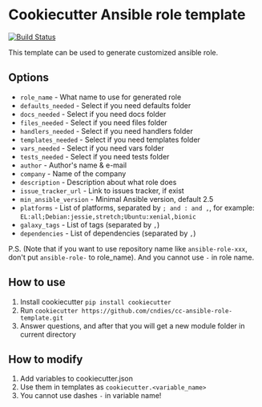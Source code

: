 # Cookiecutter Ansible role template

[![Build Status](https://travis-ci.com/cndies/cc-ansible-role-template.svg?branch=master)](https://travis-ci.com/cndies/cc-ansible-role-template)

This template can be used to generate customized ansible role.

## Options

* `role_name` - What name to use for generated role
* `defaults_needed` - Select if you need defaults folder
* `docs_needed` - Select if you need docs folder
* `files_needed` - Select if you need files folder
* `handlers_needed` - Select if you need handlers folder
* `templates_needed` - Select if you need templates folder
* `vars_needed` - Select if you need vars folder
* `tests_needed` - Select if you need tests folder
* `author` - Author's name & e-mail
* `company` - Name of the company
* `description` - Description about what role does
* `issue_tracker_url` - Link to issues tracker, if exist
* `min_ansible_version` - Minimal Ansible version, default 2.5
* `platforms` - List of platforms, separated by `; and : and ,`, for example: `EL:all;Debian:jessie,stretch;Ubuntu:xenial,bionic`
* `galaxy_tags` - List of tags (separated by `,`)
* `dependencies` - List of dependencies (separated by `,`)

P.S. (Note that if you want to use repository name like `ansible-role-xxx`, don't put `ansible-role-` to role_name). And you cannot use `-` in role name.

## How to use

1. Install cookiecutter `pip install cookiecutter`
2. Run `cookiecutter https://github.com/cndies/cc-ansible-role-template.git`
3. Answer questions, and after that you will get a new module folder in current directory

## How to modify

1. Add variables to cookiecutter.json
2. Use them in templates as `cookiecutter.<variable_name>`
3. You cannot use dashes `-` in variable name!
